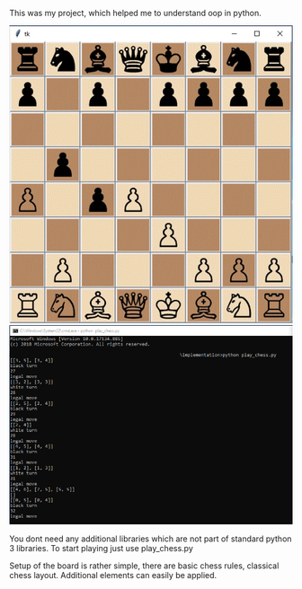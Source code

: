 This was my project, which helped me to understand oop in python.


![alt text](https://github.com/PeterKillerio/Projects_2019/blob/master/Chess_python_implementation/implementation/Chess_board_photo_2.png)
![alt text](https://github.com/PeterKillerio/Projects_2019/blob/master/Chess_python_implementation/implementation/Chess_board_photo_1.png)


You dont need any additional libraries which are not part of standard python 3 libraries.
To start playing just use play_chess.py


Setup of the board is rather simple, there are basic chess rules, classical chess layout.
Additional elements can easily be applied.
